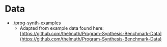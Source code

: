 # Data

- [./prog-synth-examples](./prog-synth-examples)
  - Adapted from example data found here: [https://github.com/thelmuth/Program-Synthesis-Benchmark-Data](https://github.com/thelmuth/Program-Synthesis-Benchmark-Data)